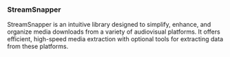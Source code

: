 ### StreamSnapper

StreamSnapper is an intuitive library designed to simplify, enhance, and organize media downloads from a variety of audiovisual platforms. It offers efficient, high-speed media extraction with optional tools for extracting data from these platforms.
